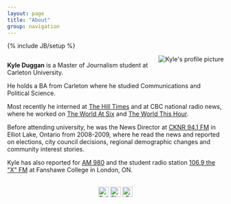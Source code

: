 ```yaml
---
layout: page
title: "About"
group: navigation
---
```

{% include JB/setup %}
<body>
<div class="container-fluid">
<div class="row-fluid">
<div class="col-md-9">
<div class="media">
  <a class="pull-left" href="#">
    <img class="media-object" data-src="holder.js/64x64">
<img style="float: right" class="img-responsive" alt="Kyle's profile picture" src="https://kyleaduggan.files.wordpress.com/2013/09/02.jpg?w=247&h=300">
  </a>
  <div class="media-body">
<p> <b>Kyle Duggan</b> is a Master of Journalism student at Carleton University.</p>
<p> He holds a BA from Carleton where he studied Communications and Political Science.</p>

<p> Most recently he interned at <a href="www.hilltimes.com/">The Hill Times</a> and at CBC national radio news, where he worked on <a href="www.cbc.ca/w6/">The World At Six</a> and <a href="www.cbc.ca/theworldthishour/">The World This Hour</a>.</p>

<p> Before attending university, he was the News Director at <a href="http://moosefm.com/cknr/news/">CKNR 94.1 FM</a> in Elliot Lake, Ontario from 2008-2009, where he read the news and reported on elections, city council decisions, regional demographic changes and community interest stories.</p>
<p> Kyle has also reported for <a href="http://www.am980.ca/">AM 980</a> and the student radio station <a href="http://www.1069thex.com/">106.9 the "X" FM</a> at Fanshawe College in London, ON.</p>
<br>
</div>

<div class="btn-group" align="center"><a href="https://twitter.com/Kyle_Duggan"><img src="https://dl.dropboxusercontent.com/u/50108349/Blag/twitter-sociocon.png" alt="Follow Kyle on Twitter" width="24" /></a> <a href="http://ca.linkedin.com/pub/kyle-duggan/34/597/a8a"><img src="https://dl.dropboxusercontent.com/u/50108349/Blag/linkedin-sociocon.png" alt="Find Kyle on LinkedIn" width="24" /></a> <a href="mailto:kyle.duggan@hotmail.ca?Subject=Hello%20Kyle" target="_top"><img src="https://dl.dropboxusercontent.com/u/50108349/Blag/email-sociocon2.png" alt="Email Kyle" width="24" /></a></div>
 <div style="clear:both;"></div>
</div>
</div>

</body>
</html>


